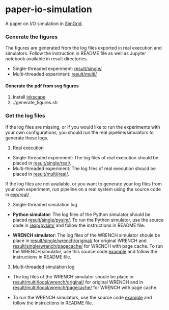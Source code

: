 # paper-io-simulation

A paper on I/O simulation in [SimGrid](http://simgrid.org).

### Generate the figures
The figures are generated from the log files exported in real execution and simulators.
Follow the instruction in README file as well as Jupyter notebook available in result directories.

- Single-threaded experiment: [result/single/](result/single/)
- Multi-threaded experiment: [result/multi/](result/multi/)

#### Generate the pdf from svg figures

1. Install [inkscape](http://inkscape.org)
2. ./generate_figures.sh

### Get the log files
If the log files are missing, or if you would like to run the experiments with your own configurations,
you should run the real pipeline/simulators to generate these logs.

1. Real execution
- Single-threaded experiment: The log files of real execution should be placed in [result/single/real/](result/single/real/).
- Multi-threaded experiment: The log files of real execution should be placed in [result/multi/real/](result/multi/real/).

If the log files are not available, or you want to generate your log files from your own experiment, 
run pipeline on a real system using the source code in [exp/real/](exp/real/)

2. Single-threaded simulation log

- **Python simulator**: The log files of the Python simulator should be placed [result/single/pysim/](result/single/pysim/). 
To run the Python simulator, use the source code in [/exp/pysim/](/exp/pysim/)  and follow the instructions in README file.

- **WRENCH simulator**: The log files of the WRENCH simulator shoule be place in [result/single/wrench/original/](result/single/wrench/original/) 
for original WRENCH and [result/single/wrench/pagecache/](result/single/wrench/pagecache/) for WRENCH with page cache.
To run the WRENCH simulator, use this source code [example](https://github.com/dohoangdzung/wrench/tree/io_chunk_test/examples/basic-examples/io-pagecache) and follow the instructions in README file.

3. Multi-threaded simulation log

- The log files of the WRENCH simulator shoule be place in [result/multi/local/wrench/original/](result/multi/local/wrench/original/) for original WRENCH 
and in [result/multi/local/wrench/pagecache/](result/multi/local//wrench/pagecache/) for WRENCH with page cache.

- To run the WRENCH simulators, use the source code [example](https://github.com/dohoangdzung/wrench/tree/io_chunk_test/examples/basic-examples/io-pagecache) and follow the instructions in README file.
